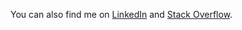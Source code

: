 You can also find me on
[LinkedIn](https://www.linkedin.com/in/quintinwillison/)
and
[Stack Overflow](https://stackoverflow.com/users/392847/quintin-willison).
